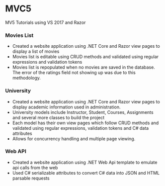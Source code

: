 # MVC5
MV5 Tutorials using VS 2017 and Razor

### Movies List
- Created a website application using .NET Core and Razor view pages to display a list of movies
- Movies list is editable using CRUD methods and validated using regular expressions and validation tokens
- Movies list is repopulated when no movies are saved in the database. The error of the ratings field not showing up was due to this methodology.

### University
- Created a website application using .NET Core and Razor view pages to display academic information used in administration.
- University models include Instructor, Student, Courses, Assignments and several more classes to build the project
- Each model has their own view pages which follow CRUD methods and validated using regular expressions, validation tokens and C# data attributes
- Allows for concurrency handling and multiple page viewing.

### Web API
- Created a website application using .NET Web Api template to emulate api calls from the web
- Used C# serializable attributes to convert C# data into JSON and HTML parsable requests

